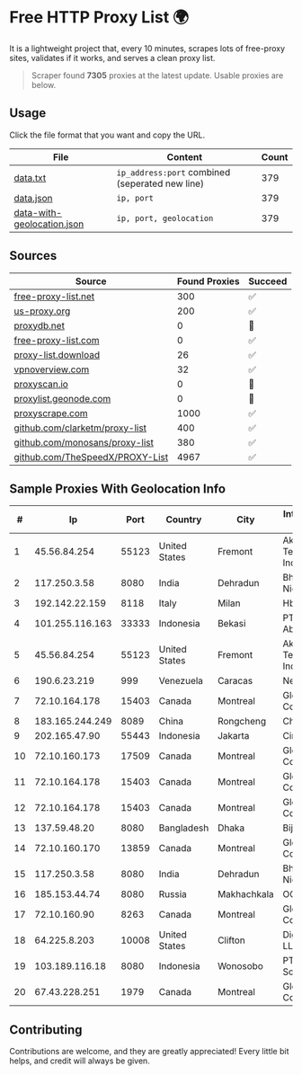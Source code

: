 
# Free HTTP Proxy List 🌍

It is a lightweight project that, every 10 minutes, scrapes lots of free-proxy sites, validates if it works, and serves a clean proxy list.


> Scraper found **7305** proxies at the latest update. Usable proxies are below.

## Usage

Click the file format that you want and copy the URL.


|File|Content|Count|
|----|-------|-----|
|[data.txt](https://raw.githubusercontent.com/themiralay/Proxy-List-World/master/data.txt)|`ip_address:port` combined (seperated new line)|379|
|[data.json](https://raw.githubusercontent.com/themiralay/Proxy-List-World/master/data.json)|`ip, port`|379|
|[data-with-geolocation.json](https://raw.githubusercontent.com/themiralay/Proxy-List-World/master/data-with-geolocation.json)|`ip, port, geolocation`|379|

## Sources

|Source|Found Proxies|Succeed|
|------|-------------|-------|
|[free-proxy-list.net](https://free-proxy-list.net)|300|✅|
|[us-proxy.org](https://www.us-proxy.org)|200|✅|
|[proxydb.net](http://proxydb.net)|0|🚫|
|[free-proxy-list.com](https://free-proxy-list.com/?page=&port=&type%5B%5D=http&type%5B%5D=https&up_time=0&search=Search)|0|✅|
|[proxy-list.download](https://www.proxy-list.download/HTTP)|26|✅|
|[vpnoverview.com](https://vpnoverview.com/privacy/anonymous-browsing/free-proxy-servers)|32|✅|
|[proxyscan.io](https://www.proxyscan.io)|0|🚫|
|[proxylist.geonode.com](https://proxylist.geonode.com/api/proxy-list?limit=300&page=1&sort_by=lastChecked&sort_type=desc&protocols=http,https)|0|🚫|
|[proxyscrape.com](https://api.proxyscrape.com/v2/?request=displayproxies&protocol=http&timeout=10000&country=all&ssl=all&anonymity=all)|1000|✅|
|[github.com/clarketm/proxy-list](https://raw.githubusercontent.com/clarketm/proxy-list/master/proxy-list-raw.txt)|400|✅|
|[github.com/monosans/proxy-list](https://raw.githubusercontent.com/monosans/proxy-list/main/proxies/http.txt)|380|✅|
|[github.com/TheSpeedX/PROXY-List](https://raw.githubusercontent.com/TheSpeedX/PROXY-List/master/http.txt)|4967|✅|


## Sample Proxies With Geolocation Info

|#|Ip|Port|Country|City|Internet Service Provider|
|-|--|----|-------|----|-------------------------|
|1|45.56.84.254|55123|United States|Fremont|Akamai Technologies, Inc.|
|2|117.250.3.58|8080|India|Dehradun|Bharat Sanchar Nigam Ltd|
|3|192.142.22.159|8118|Italy|Milan|Hbing Limited|
|4|101.255.116.163|33333|Indonesia|Bekasi|PT Remala Abadi|
|5|45.56.84.254|55123|United States|Fremont|Akamai Technologies, Inc.|
|6|190.6.23.219|999|Venezuela|Caracas|Net Uno|
|7|72.10.164.178|15403|Canada|Montreal|GloboTech Communications|
|8|183.165.244.249|8089|China|Rongcheng|Chinanet|
|9|202.165.47.90|55443|Indonesia|Jakarta|Circlecom|
|10|72.10.160.173|17509|Canada|Montreal|GloboTech Communications|
|11|72.10.164.178|15403|Canada|Montreal|GloboTech Communications|
|12|72.10.164.178|15403|Canada|Montreal|GloboTech Communications|
|13|137.59.48.20|8080|Bangladesh|Dhaka|Bijoy Online Ltd|
|14|72.10.160.170|13859|Canada|Montreal|GloboTech Communications|
|15|117.250.3.58|8080|India|Dehradun|Bharat Sanchar Nigam Ltd|
|16|185.153.44.74|8080|Russia|Makhachkala|OOO "Intercom"|
|17|72.10.160.90|8263|Canada|Montreal|GloboTech Communications|
|18|64.225.8.203|10008|United States|Clifton|DigitalOcean, LLC|
|19|103.189.116.18|8080|Indonesia|Wonosobo|PT Callysta Total Solusindo|
|20|67.43.228.251|1979|Canada|Montreal|GloboTech Communications|



## Contributing

Contributions are welcome, and they are greatly appreciated! Every
little bit helps, and credit will always be given.

